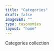 ```yaml
---
title: "Categories"
draft: false
imageSEO: ""
type: taxonomies
layout: "home"
---
```


Categories collection